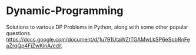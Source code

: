 # Dynamic-Programming
Solutions to various DP Problems in Python, along with some other popular questions.
https://docs.google.com/document/d/1u791UtaWZtTGAMwLkSP6eSpbRnFeaZrqQp4FjZwKlnA/edit
